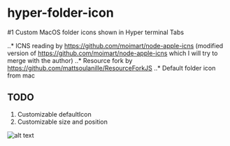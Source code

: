 hyper-folder-icon
======

#1 Custom MacOS folder icons shown in Hyper terminal Tabs

..* ICNS reading by https://github.com/moimart/node-apple-icns (modified version of https://github.com/moimart/node-apple-icns which I will try to merge with the author)
..* Resource fork by https://github.com/mattsoulanille/ResourceForkJS
..* Default folder icon from mac

## TODO

1. Customizable defaultIcon
2. Customizable size and position

![alt text](https://i.imgur.com/4y2Oj6D.png "Real world example")
